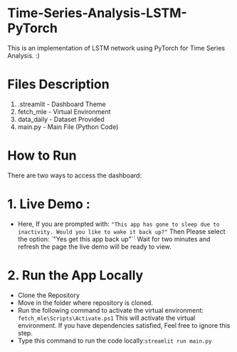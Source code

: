 # Time-Series-Analysis-LSTM-PyTorch
This is an implementation of LSTM network using PyTorch for Time Series Analysis. :)

# Files Description 
1. .streamlit - Dashboard Theme
2. fetch_mle - Virtual Environment
3. data_daily - Dataset Provided
4. main.py - Main File (Python Code)

# How to Run
There are two ways to access the dashboard:

# 1. Live Demo : 

- Here, If you are prompted with: 
`"This app has gone to sleep due to inactivity. Would you like to wake it back up?"`
Then Please select the option:
`"Yes get this app back up"``
Wait for two minutes and refresh the page the live demo will be ready to view.

# 2. Run the App Locally
- Clone the Repository
- Move in the folder where repository is cloned.
- Run the following command to activate the virtual environment: `fetch_mle\Scripts\Activate.ps1` This will activate the virtual environment. If you have dependencies satisfied, Feel free to ignore this step.
- Type this command to run the code locally:`streamlit run main.py` 

